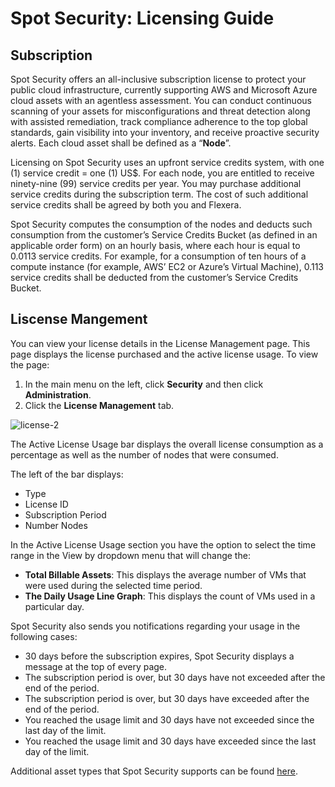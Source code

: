 # Spot Security: Licensing Guide

## Subscription

Spot Security offers an all-inclusive subscription license to protect your public cloud infrastructure, currently supporting AWS and Microsoft Azure cloud assets with an agentless assessment. You can conduct continuous scanning of your assets for misconfigurations and threat detection along with assisted remediation, track compliance adherence to the top global standards, gain visibility into your inventory, and receive proactive security alerts. Each cloud asset shall be defined as a “**Node**”. 

Licensing on Spot Security uses an upfront service credits system, with one (1) service credit = one (1) US$. For each node, you are entitled to receive ninety-nine (99) service credits per year. You may purchase additional service credits during the subscription term. The cost of such additional service credits shall be agreed by both you and Flexera. 

Spot Security computes the consumption of the nodes and deducts such consumption from the customer’s Service Credits Bucket (as defined in an applicable order form) on an hourly basis, where each hour is equal to 0.0113 service credits. For example, for a consumption of ten hours of a compute instance (for example, AWS’ EC2 or Azure’s Virtual Machine), 0.113 service credits shall be deducted from the customer’s Service Credits Bucket. 

## Liscense Mangement 

You can view your license details in the License Management page. This page displays the license purchased and the active license usage. To view the page: 

1. In the main menu on the left, click **Security** and then click **Administration**.  
2. Click the **License Management** tab.  

![license-2](https://github.com/spotinst/help/assets/106514736/fa7cbfa4-9f2d-4cda-a317-da8eade8a5ac)

The Active License Usage bar displays the overall license consumption as a percentage as well as the number of nodes that were consumed. 

The left of the bar displays: 

* Type 
* License ID 
* Subscription Period 
* Number Nodes 


In the Active License Usage section you have the option to select the time range in the View by dropdown menu that will change the: 

* **Total Billable Assets**: This displays the average number of VMs that were used during the selected time period.  
* **The Daily Usage Line Graph**: This displays the count of VMs used in a particular day. 

Spot Security also sends you notifications regarding your usage in the following cases: 

* 30 days before the subscription expires, Spot Security displays a message at the top of every page. 
* The subscription period is over, but 30 days have not exceeded after the end of the period.  
* The subscription period is over, but 30 days have exceeded after the end of the period. 
* You reached the usage limit and 30 days have not exceeded since the last day of the limit.  
* You reached the usage limit and 30 days have exceeded since the last day of the limit. 

Additional asset types that Spot Security supports can be found [here](https://docs.spot.io/spot-security/security-matrix/).
